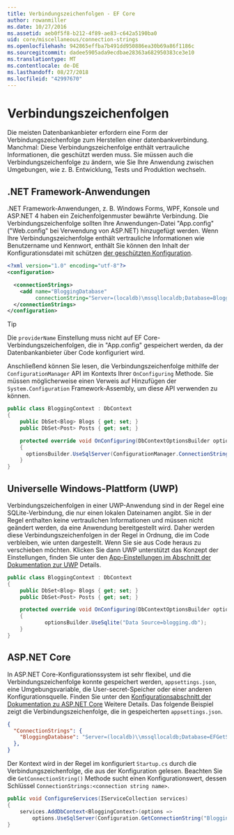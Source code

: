 ```yaml
---
title: Verbindungszeichenfolgen - EF Core
author: rowanmiller
ms.date: 10/27/2016
ms.assetid: aeb0f5f8-b212-4f89-ae83-c642a5190ba0
uid: core/miscellaneous/connection-strings
ms.openlocfilehash: 942865effba7b491dd950886ea30b69a86f1186c
ms.sourcegitcommit: dadee5905ada9ecdbae28363a682950383ce3e10
ms.translationtype: MT
ms.contentlocale: de-DE
ms.lasthandoff: 08/27/2018
ms.locfileid: "42997670"
---
```

# <a name="connection-strings"></a>Verbindungszeichenfolgen

Die meisten Datenbankanbieter erfordern eine Form der Verbindungszeichenfolge zum Herstellen einer datenbankverbindung. Manchmal: Diese Verbindungszeichenfolge enthält vertrauliche Informationen, die geschützt werden muss. Sie müssen auch die Verbindungszeichenfolge zu ändern, wie Sie Ihre Anwendung zwischen Umgebungen, wie z. B. Entwicklung, Tests und Produktion wechseln.

## <a name="net-framework-applications"></a>.NET Framework-Anwendungen

.NET Framework-Anwendungen, z. B. Windows Forms, WPF, Konsole und ASP.NET 4 haben ein Zeichenfolgenmuster bewährte Verbindung. Die Verbindungszeichenfolge sollten Ihre Anwendungen-Datei "App.config" ("Web.config" bei Verwendung von ASP.NET) hinzugefügt werden. Wenn Ihre Verbindungszeichenfolge enthält vertrauliche Informationen wie Benutzername und Kennwort, enthält Sie können den Inhalt der Konfigurationsdatei mit schützen [der geschützten Konfiguration](https://docs.microsoft.com/dotnet/framework/data/adonet/connection-strings-and-configuration-files#encrypting-configuration-file-sections-using-protected-configuration).

``` xml
<?xml version="1.0" encoding="utf-8"?>
<configuration>

  <connectionStrings>
    <add name="BloggingDatabase"
         connectionString="Server=(localdb)\mssqllocaldb;Database=Blogging;Trusted_Connection=True;" />
  </connectionStrings>
</configuration>
```

> [!TIP]  
> Die `providerName` Einstellung muss nicht auf EF Core-Verbindungszeichenfolgen, die in "App.config" gespeichert werden, da der Datenbankanbieter über Code konfiguriert wird.

Anschließend können Sie lesen, die Verbindungszeichenfolge mithilfe der `ConfigurationManager` API im Kontexts Ihrer `OnConfiguring` Methode. Sie müssen möglicherweise einen Verweis auf Hinzufügen der `System.Configuration` Framework-Assembly, um diese API verwenden zu können.

``` csharp
public class BloggingContext : DbContext
{
    public DbSet<Blog> Blogs { get; set; }
    public DbSet<Post> Posts { get; set; }

    protected override void OnConfiguring(DbContextOptionsBuilder optionsBuilder)
    {
      optionsBuilder.UseSqlServer(ConfigurationManager.ConnectionStrings["BloggingDatabase"].ConnectionString);
    }
}
```

## <a name="universal-windows-platform-uwp"></a>Universelle Windows-Plattform (UWP)

Verbindungszeichenfolgen in einer UWP-Anwendung sind in der Regel eine SQLite-Verbindung, die nur einen lokalen Dateinamen angibt. Sie in der Regel enthalten keine vertraulichen Informationen und müssen nicht geändert werden, da eine Anwendung bereitgestellt wird. Daher werden diese Verbindungszeichenfolgen in der Regel in Ordnung, die im Code verbleiben, wie unten dargestellt. Wenn Sie sie aus Code heraus zu verschieben möchten. Klicken Sie dann UWP unterstützt das Konzept der Einstellungen, finden Sie unter den [App-Einstellungen im Abschnitt der Dokumentation zur UWP](https://docs.microsoft.com/windows/uwp/app-settings/store-and-retrieve-app-data) Details.

``` csharp
public class BloggingContext : DbContext
{
    public DbSet<Blog> Blogs { get; set; }
    public DbSet<Post> Posts { get; set; }

    protected override void OnConfiguring(DbContextOptionsBuilder optionsBuilder)
    {
            optionsBuilder.UseSqlite("Data Source=blogging.db");
    }
}
```

## <a name="aspnet-core"></a>ASP.NET Core

In ASP.NET Core-Konfigurationssystem ist sehr flexibel, und die Verbindungszeichenfolge konnte gespeichert werden, `appsettings.json`, eine Umgebungsvariable, die User-secret-Speicher oder einer anderen Konfigurationsquelle. Finden Sie unter den [Konfigurationsabschnitt der Dokumentation zu ASP.NET Core](https://docs.asp.net/en/latest/fundamentals/configuration.html) Weitere Details. Das folgende Beispiel zeigt die Verbindungszeichenfolge, die in gespeicherten `appsettings.json`.

``` json
{
  "ConnectionStrings": {
    "BloggingDatabase": "Server=(localdb)\\mssqllocaldb;Database=EFGetStarted.ConsoleApp.NewDb;Trusted_Connection=True;"
  },
}
```

Der Kontext wird in der Regel im konfiguriert `Startup.cs` durch die Verbindungszeichenfolge, die aus der Konfiguration gelesen. Beachten Sie die `GetConnectionString()` Methode sucht einen Konfigurationswert, dessen Schlüssel `ConnectionStrings:<connection string name>`.

``` csharp
public void ConfigureServices(IServiceCollection services)
{
    services.AddDbContext<BloggingContext>(options =>
        options.UseSqlServer(Configuration.GetConnectionString("BloggingDatabase")));
}
```
